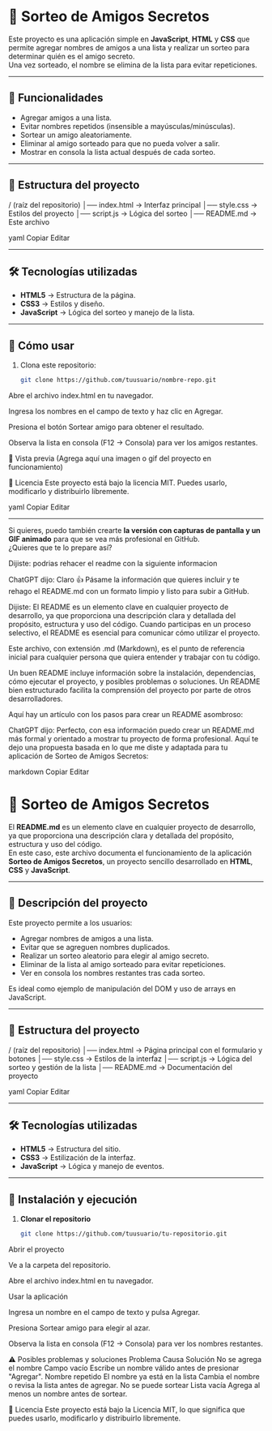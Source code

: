 # 🎯 Sorteo de Amigos Secretos

Este proyecto es una aplicación simple en **JavaScript**, **HTML** y **CSS** que permite agregar nombres de amigos a una lista y realizar un sorteo para determinar quién es el amigo secreto.  
Una vez sorteado, el nombre se elimina de la lista para evitar repeticiones.

---

## 🚀 Funcionalidades
- Agregar amigos a una lista.
- Evitar nombres repetidos (insensible a mayúsculas/minúsculas).
- Sortear un amigo aleatoriamente.
- Eliminar al amigo sorteado para que no pueda volver a salir.
- Mostrar en consola la lista actual después de cada sorteo.

---

## 📂 Estructura del proyecto
/ (raíz del repositorio)
│── index.html → Interfaz principal
│── style.css → Estilos del proyecto
│── script.js → Lógica del sorteo
│── README.md → Este archivo

yaml
Copiar
Editar

---

## 🛠 Tecnologías utilizadas
- **HTML5** → Estructura de la página.
- **CSS3** → Estilos y diseño.
- **JavaScript** → Lógica del sorteo y manejo de la lista.

---

## 📖 Cómo usar
1. Clona este repositorio:
   ```bash
   git clone https://github.com/tuusuario/nombre-repo.git
Abre el archivo index.html en tu navegador.

Ingresa los nombres en el campo de texto y haz clic en Agregar.

Presiona el botón Sortear amigo para obtener el resultado.

Observa la lista en consola (F12 → Consola) para ver los amigos restantes.

📸 Vista previa
(Agrega aquí una imagen o gif del proyecto en funcionamiento)

📜 Licencia
Este proyecto está bajo la licencia MIT.
Puedes usarlo, modificarlo y distribuirlo libremente.

yaml
Copiar
Editar

---

Si quieres, puedo también crearte **la versión con capturas de pantalla y un GIF animado** para que se vea más profesional en GitHub.  
¿Quieres que te lo prepare así?







Dijiste:
podrias rehacer el readme con la siguiente informacion


ChatGPT dijo:
Claro 👍
Pásame la información que quieres incluir y te rehago el README.md con un formato limpio y listo para subir a GitHub.








Dijiste:
El README es un elemento clave en cualquier proyecto de desarrollo, ya que proporciona una descripción clara y detallada del propósito, estructura y uso del código. Cuando participas en un proceso selectivo, el README es esencial para comunicar cómo utilizar el proyecto.

Este archivo, con extensión .md (Markdown), es el punto de referencia inicial para cualquier persona que quiera entender y trabajar con tu código.

Un buen README incluye información sobre la instalación, dependencias, cómo ejecutar el proyecto, y posibles problemas o soluciones. Un README bien estructurado facilita la comprensión del proyecto por parte de otros desarrolladores.

Aquí hay un artículo con los pasos para crear un README asombroso:


ChatGPT dijo:
Perfecto, con esa información puedo crear un README.md más formal y orientado a mostrar tu proyecto de forma profesional.
Aquí te dejo una propuesta basada en lo que me diste y adaptada para tu aplicación de Sorteo de Amigos Secretos:

markdown
Copiar
Editar
# 📌 Sorteo de Amigos Secretos

El **README.md** es un elemento clave en cualquier proyecto de desarrollo, ya que proporciona una descripción clara y detallada del propósito, estructura y uso del código.  
En este caso, este archivo documenta el funcionamiento de la aplicación **Sorteo de Amigos Secretos**, un proyecto sencillo desarrollado en **HTML**, **CSS** y **JavaScript**.

---

## 📖 Descripción del proyecto
Este proyecto permite a los usuarios:
- Agregar nombres de amigos a una lista.
- Evitar que se agreguen nombres duplicados.
- Realizar un sorteo aleatorio para elegir al amigo secreto.
- Eliminar de la lista al amigo sorteado para evitar repeticiones.
- Ver en consola los nombres restantes tras cada sorteo.

Es ideal como ejemplo de manipulación del DOM y uso de arrays en JavaScript.

---

## 📂 Estructura del proyecto
/ (raíz del repositorio)
│── index.html → Página principal con el formulario y botones
│── style.css → Estilos de la interfaz
│── script.js → Lógica del sorteo y gestión de la lista
│── README.md → Documentación del proyecto

yaml
Copiar
Editar

---

## 🛠 Tecnologías utilizadas
- **HTML5** → Estructura del sitio.
- **CSS3** → Estilización de la interfaz.
- **JavaScript** → Lógica y manejo de eventos.

---

## 🚀 Instalación y ejecución
1. **Clonar el repositorio**
   ```bash
   git clone https://github.com/tuusuario/tu-repositorio.git
Abrir el proyecto

Ve a la carpeta del repositorio.

Abre el archivo index.html en tu navegador.

Usar la aplicación

Ingresa un nombre en el campo de texto y pulsa Agregar.

Presiona Sortear amigo para elegir al azar.

Observa la lista en consola (F12 → Consola) para ver los nombres restantes.

⚠ Posibles problemas y soluciones
Problema	Causa	Solución
No se agrega el nombre	Campo vacío	Escribe un nombre válido antes de presionar "Agregar".
Nombre repetido	El nombre ya está en la lista	Cambia el nombre o revisa la lista antes de agregar.
No se puede sortear	Lista vacía	Agrega al menos un nombre antes de sortear.

📜 Licencia
Este proyecto está bajo la Licencia MIT, lo que significa que puedes usarlo, modificarlo y distribuirlo libremente.
